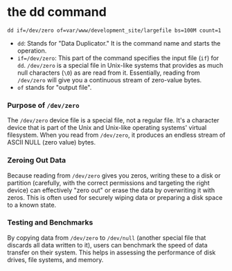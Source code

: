 # the dd command

`dd if=/dev/zero of=var/www/development_site/largefile bs=100M count=1`

- `dd`: Stands for "Data Duplicator." It is the command name and starts the operation.
- `if=/dev/zero`: This part of the command specifies the input file (`if`) for `dd`. `/dev/zero` is a special file in Unix-like systems that provides as much null characters (`\0`) as are read from it. Essentially, reading from `/dev/zero` will give you a continuous stream of zero-value bytes.
- `of` stands for "output file".

### Purpose of `/dev/zero`

The `/dev/zero` device file is a special file, not a regular file. It's a character device that is part of the Unix and Unix-like operating systems' virtual filesystem. When you read from `/dev/zero`, it produces an endless stream of ASCII NULL (zero value) bytes.

### Zeroing Out Data

Because reading from `/dev/zero` gives you zeros, writing these to a disk or partition (carefully, with the correct permissions and targeting the right device) can effectively "zero out" or erase the data by overwriting it with zeros. This is often used for securely wiping data or preparing a disk space to a known state.

### Testing and Benchmarks

By copying data from `/dev/zero` to `/dev/null` (another special file that discards all data written to it), users can benchmark the speed of data transfer on their system. This helps in assessing the performance of disk drives, file systems, and memory.
